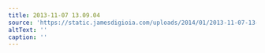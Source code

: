 ```yaml
---
title: 2013-11-07 13.09.04
source: 'https://static.jamesdigioia.com/uploads/2014/01/2013-11-07-13-09-04-scaled.jpg'
altText: ''
caption: ''
---
```


